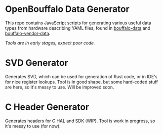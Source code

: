 # OpenBouffalo Data Generator

This repo contains JavaScript scripts for generating various useful data types from hardware describing YAML files,
found in [bouffalo-data](https://github.com/openbouffalo/bouffalo-data) and [bouffalo-vendor-data](https://github.com/openbouffalo/bouffalo-data).

*Tools are in early stages, expect poor code.*

# SVD Generator

Generates SVD, which can be used for generation of Rust code, or in IDE's for nice register lookups.
Tool is in good shape, but some hard-coded stuff are here, so it's messy to use. Will be improved soon.

# C Header Generator

Generates headers for C HAL and SDK (WIP). Tool is work in progress, so it's messy to use (for now).